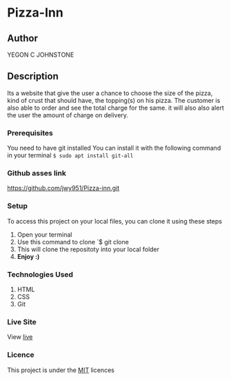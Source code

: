 # Pizza-Inn
## Author
YEGON C JOHNSTONE
## Description
Its a website that give the user a chance to choose the size of the pizza, kind of crust that should have, the topping(s) on his pizza. The customer is also able to order and see the total charge for the same. it will also also alert the user the amount of charge on delivery.
### Prerequisites
You need to have git installed
You can install it with the following command in your terminal
`$ sudo apt install git-all`
### Github asses link
https://github.com/jwy951/Pizza-inn.git
### Setup
To access this project on your local files, you can clone it using these steps
1. Open your terminal
1. Use this command to clone `$ git clone 
1. This will clone the repositoty into your local folder
1. __Enjoy :)__
### Technologies Used
1. HTML
1. CSS
1. Git
### Live Site
View [live](https://jwy951.github.io/Pizza-inn/)
### Licence
This project is under the  [MIT](LICENSE) licences